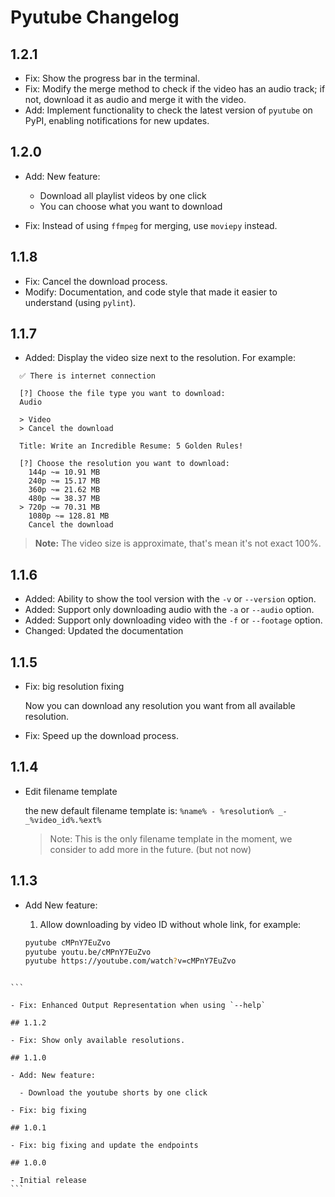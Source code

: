 # Pyutube Changelog

## 1.2.1

- Fix: Show the progress bar in the terminal.
- Fix: Modify the merge method to check if the video has an audio track; if not, download it as audio and merge it with the video.
- Add: Implement functionality to check the latest version of `pyutube` on PyPI, enabling notifications for new updates.

## 1.2.0

- Add: New feature:

  - Download all playlist videos by one click
  - You can choose what you want to download

- Fix: Instead of using `ffmpeg` for merging, use `moviepy` instead.

## 1.1.8

- Fix: Cancel the download process.
- Modify: Documentation, and code style that made it easier to understand (using `pylint`).

## 1.1.7

- Added: Display the video size next to the resolution.
  For example:

```
  ✅ There is internet connection

  [?] Choose the file type you want to download:
  Audio

  > Video
  > Cancel the download

  Title: Write an Incredible Resume: 5 Golden Rules!

  [?] Choose the resolution you want to download:
    144p ~= 10.91 MB
    240p ~= 15.17 MB
    360p ~= 21.62 MB
    480p ~= 38.37 MB
  > 720p ~= 70.31 MB
    1080p ~= 128.81 MB
    Cancel the download
```

> **Note:** The video size is approximate, that's mean it's not exact 100%.

## 1.1.6

- Added: Ability to show the tool version with the `-v` or `--version` option.
- Added: Support only downloading audio with the `-a` or `--audio` option.
- Added: Support only downloading video with the `-f` or `--footage` option.
- Changed: Updated the documentation

## 1.1.5

- Fix: big resolution fixing

  Now you can download any resolution you want from all available resolution.

- Fix: Speed up the download process.

## 1.1.4

- Edit filename template

  the new default filename template is:
  `%name% - %resolution% _-_%video_id%.%ext%`

  > Note: This is the only filename template in the moment, we consider to add more in the future. (but not now)

## 1.1.3

- Add New feature:

  1. Allow downloading by video ID without whole link, for example:

  ```bash
  pyutube cMPnY7EuZvo
  pyutube youtu.be/cMPnY7EuZvo
  pyutube https://youtube.com/watch?v=cMPnY7EuZvo
  ```

````

```

- Fix: Enhanced Output Representation when using `--help`

## 1.1.2

- Fix: Show only available resolutions.

## 1.1.0

- Add: New feature:

  - Download the youtube shorts by one click

- Fix: big fixing

## 1.0.1

- Fix: big fixing and update the endpoints

## 1.0.0

- Initial release
```
````
